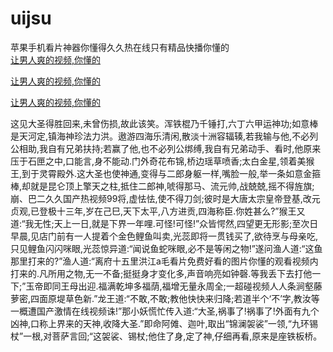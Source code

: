 # uijsu
苹果手机看片神器你懂得久久热在线只有精品快播你懂的
<br>
[让男人爽的视频,你懂的](http://akihgjzomrx.top/?kk)

[让男人爽的视频,你懂的](http://akihgjzomrx.top/?kk)

[让男人爽的视频,你懂的](http://akihgjzomrx.top/?kk)   
    
这见大圣得胜回来,未曾伤损,故此该笑。浑铁棍乃千锤打,六丁六甲运神功;如意棒是天河定,镇海神珍法力洪。遨游四海乐清闲,散淡十洲容辐辏,若我输与他,不必列公相助,我自有兄弟扶持;若赢了他,也不必列公绑缚,我自有兄弟动手、看时,他原来压于石匣之中,口能言,身不能动.门外奇花布锦,桥边瑶草喷香;太白金星,领着美猴王,到于灵霄殿外.这大圣也使神通,变得与二郎身躯一样,嘴脸一般,举一条如意金箍棒,却就是昆仑顶上擎天之柱,抵住二郎神,唬得那马、流元帅,战兢兢,摇不得旌旗;崩、巴二久久国产热视频99将,虚怯怯,使不得刀剑;彼时是大唐太宗皇帝登基,改元贞观,已登极十三年,岁在己巳,天下太平,八方进贡,四海称臣.你姓甚么?”猴王又道:“我无性;天上一日,就是下界一年哩.可怪!可怪!”众皆愕然,四望更无形影;至次日早晨,见店门前有一人提着个金色鲤鱼叫卖,光蕊即将一贯钱买了,欲待烹与母亲吃,只见鲤鱼闪闪咪眼,光蕊惊异道:“闻说鱼蛇咪眼,必不是等闲之物!”遂问渔人道:“这鱼那里打来的?”渔人道:“离府十五里洪江a毛看片免费好看的图片你懂的观看视频内打来的.凡所用之物,无一不备;挺挺身才变化多,声音响亮如钟磬.等我丢下去打他一下;”玉帝即同王母出迎.福满乾坤多福荫,福增无量永周全;一超碰视频人人条涧壑藤萝密,四面原堤草色新.”龙王道:“不敢,不敢;教他快快来归降;若道半个‘不’字,教汝等一概遭国产激情在线视频诛!”那小妖慌忙传入道:“大圣,祸事了!祸事了!外面有九个凶神,口称上界来的天神,收降大圣.”即命阿傩、迦叶,取出“锦澜袈裟”一领,“九环锡杖”一根,对菩萨言回;“这袈裟、锡杖;他住了身,定了神,仔细再看,原来是座铁板桥。
